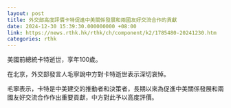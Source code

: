 ```yaml
---
layout: post
title: 外交部高度評價卡特促進中美關係發展和兩國友好交流合作的貢獻
date: 2024-12-30 15:39:30.000000000 +08:00
link: https://news.rthk.hk/rthk/ch/component/k2/1785480-20241230.htm
categories: rthk
---
```


美國前總統卡特逝世，享年100歲。

在北京，外交部發言人毛寧說中方對卡特逝世表示深切哀悼。

毛寧表示，卡特是中美建交的推動者和決策者，長期以來為促進中美關係發展和兩國友好交流合作作出重要貢獻，中方對此予以高度評價。
